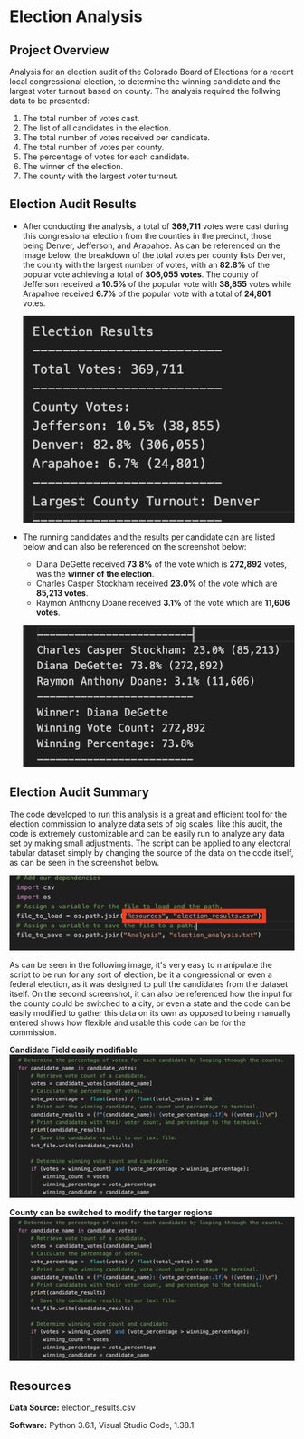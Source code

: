 # Election Analysis

## Project Overview

Analysis for an election audit of the Colorado Board of Elections for a recent local congressional election, to determine the winning candidate and the largest voter turnout based on county. The analysis required the follwing data to be presented:

1. The total number of votes cast.
2. The list of all candidates in the election.
3. The total number of votes received per candidate.
4. The total number of votes per county. 
4. The percentage of votes for each candidate. 
5. The winner of the election.
6. The county with the largest voter turnout. 

## Election Audit Results 

- After conducting the analysis, a total of **369,711** votes were cast during this congressional election from the counties in the precinct, those being Denver, Jefferson, and Arapahoe. As can be referenced on the image below, the breakdown of the total votes per county lists Denver, the county with the largest number of votes, with an **82.8%** of the popular vote achieving a total of **306,055 votes**. The county of Jefferson received a **10.5%** of the popular vote with **38,855** votes while Arapahoe received **6.7%** of the popular vote with a total of **24,801** votes. 

	![alt text](https://github.com/Karenjakins/Election_Analysis/blob/main/Resources/County%20Votes%20Information.png "County Votes Information")

- The running candidates and the results per candidate can are listed below and can also be referenced on the screenshot below:

	- Diana DeGette received **73.8%** of the vote which is **272,892** votes, was the **winner of the election**. 
	- Charles Casper Stockham received **23.0%** of the vote which are **85,213 votes**.
	- Raymon Anthony Doane received **3.1%** of the vote which are **11,606 votes**.

	![alt text](https://github.com/Karenjakins/Election_Analysis/blob/main/Resources/Candidates%20and%20Election%20Results.png "Candidates and Election Results")

## Election Audit Summary 

The code developed to run this analysis is a great and efficient tool for the election commission to analyze data sets of big scales, like this audit, the code is extremely customizable and can be easily run to analyze any data set by making small adjustments. The script can be applied to any electoral tabular dataset simply by changing the source of the data on the code itself, as can be seen in the screenshot below. 

![alt text](https://github.com/Karenjakins/Election_Analysis/blob/main/Resources/File%20for%20analysis.png "File for analysis")

As can be seen in the following image, it's very easy to manipulate the script to be run for any sort of election, be it a congressional or even a federal election, as it was designed to pull the candidates from the dataset itself. On the second screenshot, it can also be referenced how the input for the county could be switched to a city, or even a state and the code can be easily modified to gather this data on its own as opposed to being manually entered shows how flexible and usable this code can be for the commission.

**Candidate Field easily modifiable**
![alt text](https://github.com/Karenjakins/Election_Analysis/blob/main/Resources/Candidate%20Field.png "Candidate Field")

**County can be switched to modify the targer regions**
![alt text](https://github.com/Karenjakins/Election_Analysis/blob/main/Resources/Candidate%20Field.png "County Field")

## Resources

**Data Source:** election_results.csv

**Software:** Python 3.6.1, Visual Studio Code, 1.38.1